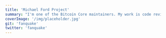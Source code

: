 ```yaml
---
title: 'Michael Ford Project'
summary: "I'm one of the Bitcoin Core maintainers. My work is code review, triaging and ultimately merging changes into Bitcoin Core. More recently I've been involved in the release process. Outside of that my focus is mostly on the build system and security."
coverImage: '/img/placeholder.jpg'
git: 'fanquake'
twitter: 'fanquake'
---
```

